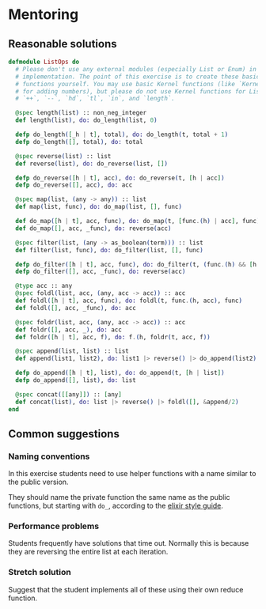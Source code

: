 # Mentoring

## Reasonable solutions

```elixir
defmodule ListOps do
  # Please don't use any external modules (especially List or Enum) in your
  # implementation. The point of this exercise is to create these basic
  # functions yourself. You may use basic Kernel functions (like `Kernel.+/2`
  # for adding numbers), but please do not use Kernel functions for Lists like
  # `++`, `--`, `hd`, `tl`, `in`, and `length`.

  @spec length(list) :: non_neg_integer
  def length(list), do: do_length(list, 0)

  defp do_length([_h | t], total), do: do_length(t, total + 1)
  defp do_length([], total), do: total

  @spec reverse(list) :: list
  def reverse(list), do: do_reverse(list, [])

  defp do_reverse([h | t], acc), do: do_reverse(t, [h | acc])
  defp do_reverse([], acc), do: acc

  @spec map(list, (any -> any)) :: list
  def map(list, func), do: do_map(list, [], func)

  def do_map([h | t], acc, func), do: do_map(t, [func.(h) | acc], func)
  def do_map([], acc, _func), do: reverse(acc)

  @spec filter(list, (any -> as_boolean(term))) :: list
  def filter(list, func), do: do_filter(list, [], func)

  defp do_filter([h | t], acc, func), do: do_filter(t, (func.(h) && [h | acc]) || acc, func)
  defp do_filter([], acc, _func), do: reverse(acc)

  @type acc :: any
  @spec foldl(list, acc, (any, acc -> acc)) :: acc
  def foldl([h | t], acc, func), do: foldl(t, func.(h, acc), func)
  def foldl([], acc, _func), do: acc

  @spec foldr(list, acc, (any, acc -> acc)) :: acc
  def foldr([], acc, _), do: acc
  def foldr([h | t], acc, f), do: f.(h, foldr(t, acc, f))

  @spec append(list, list) :: list
  def append(list1, list2), do: list1 |> reverse() |> do_append(list2)

  defp do_append([h | t], list), do: do_append(t, [h | list])
  defp do_append([], list), do: list

  @spec concat([[any]]) :: [any]
  def concat(list), do: list |> reverse() |> foldl([], &append/2)
end
```

## Common suggestions

### Naming conventions

In this exercise students need to use helper functions with a name similar to the public version.

They should name the private function the same name as the public functions,
but starting with `do_`, according to the
[elixir style guide](https://github.com/christopheradams/elixir_style_guide#private-functions-with-same-name-as-public).

### Performance problems

Students frequently have solutions that time out.
Normally this is because they are reversing the entire list at each iteration.

### Stretch solution

Suggest that the student implements all of these using their own reduce function.
